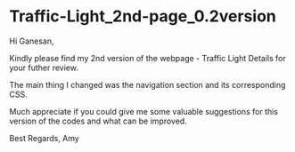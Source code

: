 # Traffic-Light_2nd-page_0.2version


Hi Ganesan,

Kindly please find my 2nd version of the webpage - Traffic Light Details for your futher review.

The main thing I changed was the navigation section and its corresponding CSS.

Much appreciate if you could give me some valuable suggestions for this version of the codes and what can be improved.


Best Regards,
Amy



